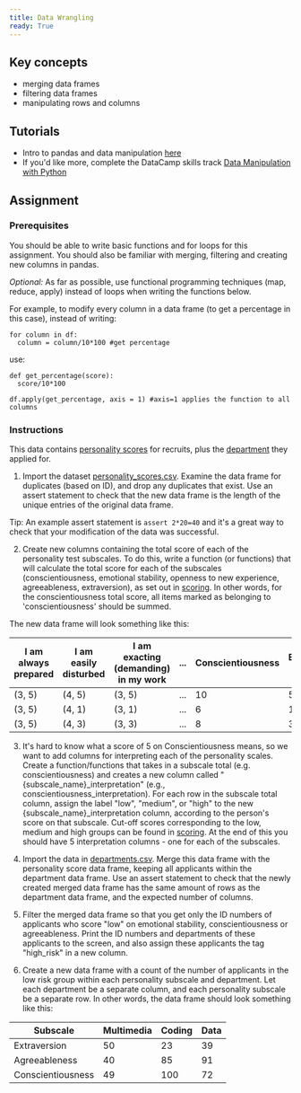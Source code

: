 ```yaml
---
title: Data Wrangling
ready: True
---
```


## Key concepts
- merging data frames
- filtering data frames
- manipulating rows and columns

## Tutorials
- Intro to pandas and data manipulation [here](https://www.kaggle.com/learn/pandas)
- If you'd like more, complete the DataCamp skills track [Data Manipulation with Python](https://www.datacamp.com/tracks/data-manipulation-with-python)


## Assignment

### Prerequisites
You should be able to write basic functions and for loops for this assignment. You should also be familiar with merging, filtering and creating new columns in pandas.

*Optional:*
As far as possible, use functional programming techniques (map, reduce, apply) instead of loops when writing the functions below.

For example, to modify every column in a data frame (to get a percentage in this case),  instead of writing:
```
for column in df:
  column = column/10*100 #get percentage
```

use:
```
def get_percentage(score):
  score/10*100

df.apply(get_percentage, axis = 1) #axis=1 applies the function to all columns
```

### Instructions

This data contains [personality scores](personality_scores.csv) for recruits, plus the [department](departments.csv) they applied for.

1. Import the dataset [personality_scores.csv](personality_scores.csv). Examine the data frame for duplicates (based on ID), and drop any duplicates that exist. Use an assert statement to check that the new data frame is the length of the unique entries of the original data frame.

Tip: An example assert statement is `assert 2*20=40` and it's a great way to check that your modification of the data was successful.

2. Create new columns containing the total score of each of the personality test subscales. To do this, write a function (or functions) that will calculate the total score for each of the subscales (conscientiousness, emotional stability, openness to new experience, agreeableness, extraversion), as set out in [scoring](scoring.txt). In other words, for the conscientiousness total score, all items marked as belonging to 'conscientiousness' should be summed.

The new data frame will look something like this:

|I am always prepared | I am easily disturbed | I am exacting (demanding) in my work | ... | Conscientiousness | Emotional Stability |
| --- |  --- |  --- |  --- |  --- |  --- |  
| (3, 5)	| (4, 5)	| (3, 5)  | ... | 10  | 5 |
| (3, 5)	| (4, 1)	| (3, 1)	| ... | 6  | 1 |
| (3, 5)	| (4, 3)	| (3, 3)	| ... | 8  | 3 |

3. It's hard to know what a score of 5 on Conscientiousness means, so we want to add columns for interpreting each of the personality scales. Create a function/functions that takes in a subscale total (e.g. conscientiousness) and creates a new column called "{subscale_name}_interpretation" (e.g., conscientiousness_interpretation). For each row in the subscale total column, assign the label "low", "medium", or "high" to the new {subscale_name}_interpretation column, according to the person's score on that subscale. Cut-off scores corresponding to the low, medium and high groups can be found in [scoring](scoring.txt). At the end of this you should have 5 interpretation columns - one for each of the subscales.

4. Import the data in [departments.csv](departments.csv). Merge this data frame with the personality score data frame, keeping all applicants within the department data frame. Use an assert statement to check that the newly created merged data frame has the same amount of rows as the department data frame, and the expected number of columns.

5. Filter the merged data frame so that you get only the ID numbers of applicants who score "low" on emotional stability, conscientiousness or agreeableness. Print the ID numbers and departments of these applicants to the screen, and also assign these applicants the tag "high_risk" in a new column.

6. Create a new data frame with a count of the number of applicants in the low risk group within each personality subscale and department. Let each department be a separate column, and each personality subscale be a separate row. In other words, the data frame should look something like this:

|Subscale | Multimedia | Coding | Data |
| --- | --- |  --- |  --- |
| Extraversion | 50 | 23 | 39 |
| Agreeableness | 40 | 85 | 91 |
| Conscientiousness	| 49 | 100 | 72 |
